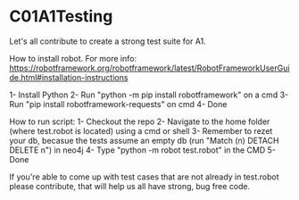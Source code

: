 # C01A1Testing

Let's all contribute to create a strong test suite for A1.

How to install robot.
For more info:
https://robotframework.org/robotframework/latest/RobotFrameworkUserGuide.html#installation-instructions

1- Install Python
2- Run "python -m pip install robotframework" on a cmd
3- Run "pip install robotframework-requests" on cmd
4- Done

How to run script:
1- Checkout the repo
2- Navigate to the home folder (where test.robot is located) using a cmd or shell
3- Remember to rezet your db, becasue the tests assume an empty db (run "Match (n) DETACH DELETE n") in neo4j
4- Type "python -m robot test.robot" in the CMD
5- Done

If you're able to come up with test cases that are not already in test.robot please contribute, that will help us all have strong, bug free code.